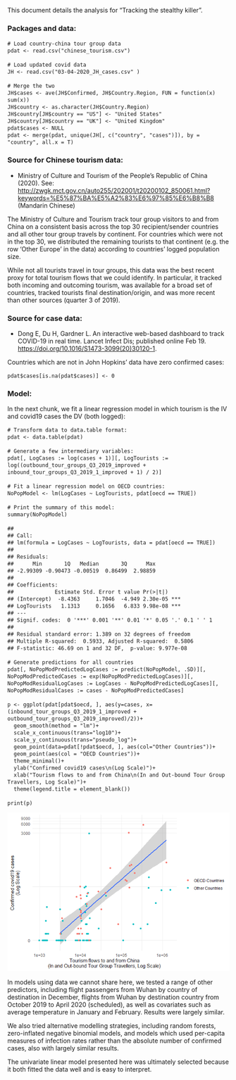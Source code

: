 This document details the analysis for “Tracking the stealthy killer”.

### Packages and data:

    # Load country-china tour group data
    pdat <- read.csv("chinese_tourism.csv")

    # Load updated covid data
    JH <- read.csv("03-04-2020_JH_cases.csv" )

    # Merge the two
    JH$cases <- ave(JH$Confirmed, JH$Country.Region, FUN = function(x) sum(x))
    JH$country <- as.character(JH$Country.Region)
    JH$country[JH$country == "US"] <- "United States"
    JH$country[JH$country == "UK"] <- "United Kingdom"
    pdat$cases <- NULL
    pdat <- merge(pdat, unique(JH[, c("country", "cases")]), by = "country", all.x = T)

### Source for Chinese tourism data:

-   Ministry of Culture and Tourism of the People’s Republic of China
    (2020). See:
    <a href="http://zwgk.mct.gov.cn/auto255/202001/t20200102_850061.html?keywords=%E5%87%BA%E5%A2%83%E6%97%85%E6%B8%B8" class="uri">http://zwgk.mct.gov.cn/auto255/202001/t20200102_850061.html?keywords=%E5%87%BA%E5%A2%83%E6%97%85%E6%B8%B8</a>
    (Mandarin Chinese)

The Ministry of Culture and Tourism track tour group visitors to and
from China on a consistent basis across the top 30 recipient/sender
countries and all other tour group travels by continent. For countries
which were not in the top 30, we distributed the remaining tourists to
that continent (e.g. the row ‘Other Europe’ in the data) according to
countries’ logged population size.

While not all tourists travel in tour groups, this data was the best
recent proxy for total tourism flows that we could identify. In
particular, it tracked both incoming and outcoming tourism, was
available for a broad set of countries, tracked tourists final
destination/origin, and was more recent than other sources (quarter 3 of
2019).

### Source for case data:

-   Dong E, Du H, Gardner L. An interactive web-based dashboard to track
    COVID-19 in real time. Lancet Infect Dis; published online Feb 19.
    <a href="https://doi.org/10.1016/S1473-3099(20)30120-1" class="uri">https://doi.org/10.1016/S1473-3099(20)30120-1</a>.

Countries which are not in John Hopkins’ data have zero confirmed cases:

    pdat$cases[is.na(pdat$cases)] <- 0

### Model:

In the next chunk, we fit a linear regression model in which tourism is
the IV and covid19 cases the DV (both logged):

    # Transform data to data.table format:
    pdat <- data.table(pdat)

    # Generate a few intermediary variables:
    pdat[, LogCases := log(cases + 1)][, LogTourists := log((outbound_tour_groups_Q3_2019_improved + inbound_tour_groups_Q3_2019_1_improved + 1) / 2)]

    # Fit a linear regression model on OECD countries:
    NoPopModel <- lm(LogCases ~ LogTourists, pdat[oecd == TRUE])

    # Print the summary of this model:
    summary(NoPopModel)

    ## 
    ## Call:
    ## lm(formula = LogCases ~ LogTourists, data = pdat[oecd == TRUE])
    ## 
    ## Residuals:
    ##      Min       1Q   Median       3Q      Max 
    ## -2.99309 -0.90473 -0.00519  0.86499  2.98859 
    ## 
    ## Coefficients:
    ##             Estimate Std. Error t value Pr(>|t|)    
    ## (Intercept)  -8.4363     1.7046  -4.949 2.30e-05 ***
    ## LogTourists   1.1313     0.1656   6.833 9.98e-08 ***
    ## ---
    ## Signif. codes:  0 '***' 0.001 '**' 0.01 '*' 0.05 '.' 0.1 ' ' 1
    ## 
    ## Residual standard error: 1.389 on 32 degrees of freedom
    ## Multiple R-squared:  0.5933, Adjusted R-squared:  0.5806 
    ## F-statistic: 46.69 on 1 and 32 DF,  p-value: 9.977e-08

    # Generate predictions for all countries
    pdat[, NoPopModPredictedLogCases := predict(NoPopModel, .SD)][, NoPopModPredictedCases := exp(NoPopModPredictedLogCases)][, NoPopModResidualLogCases := LogCases - NoPopModPredictedLogCases][, NoPopModResidualCases := cases - NoPopModPredictedCases]

    p <- ggplot(pdat[pdat$oecd, ], aes(y=cases, x=(inbound_tour_groups_Q3_2019_1_improved + outbound_tour_groups_Q3_2019_improved)/2))+
      geom_smooth(method = "lm")+
      scale_x_continuous(trans="log10")+
      scale_y_continuous(trans="pseudo_log")+
      geom_point(data=pdat[!pdat$oecd, ], aes(col="Other Countries"))+
      geom_point(aes(col = "OECD Countries"))+
      theme_minimal()+
      ylab("Confirmed covid19 cases\n(Log Scale)")+
      xlab("Tourism flows to and from China\n(In and Out-bound Tour Group Travellers, Log Scale)")+
      theme(legend.title = element_blank())

    print(p)

![](readme_files/figure-markdown_strict/plots-1.png)

In models using data we cannot share here, we tested a range of other
predictors, including flight passengers from Wuhan by country of
destination in December, flights from Wuhan by destination country from
October 2019 to April 2020 (scheduled), as well as covariates such as
average temperature in January and February. Results were largely
similar.

We also tried alternative modelling strategies, including random
forests, zero-inflated negative binomial models, and models which used
per-capita measures of infection rates rather than the absolute number
of confirmed cases, also with largely similar results.

The univariate linear model presented here was ultimately selected
because it both fitted the data well and is easy to interpret.
